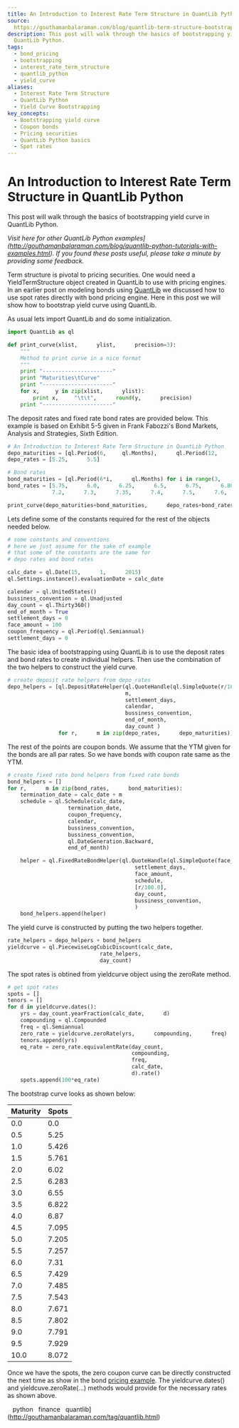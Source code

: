 ```yaml
---
title: An Introduction to Interest Rate Term Structure in QuantLib Python
source: 
  https://gouthamanbalaraman.com/blog/quantlib-term-structure-bootstrap-yield-curve.html
description: This post will walk through the basics of bootstrapping yield curve in
  QuantLib Python.
tags:
  - bond_pricing
  - bootstrapping
  - interest_rate_term_structure
  - quantlib_python
  - yield_curve
aliases:
  - Interest Rate Term Structure
  - QuantLib Python
  - Yield Curve Bootstrapping
key_concepts:
  - Bootstrapping yield curve
  - Coupon bonds
  - Pricing securities
  - QuantLib Python basics
  - Spot rates
---
```


# An Introduction to Interest Rate Term Structure in QuantLib Python

This post will walk through the basics of bootstrapping yield curve in QuantLib Python.

*Visit here for other QuantLib Python examples](http://gouthamanbalaraman.com/blog/quantlib-python-tutorials-with-examples.html). If you found these posts useful,  please take a minute by providing some feedback.*

Term structure is pivotal to pricing securities. One would need a YieldTermStructure object created in QuantLib to use with pricing engines. In an earlier post on modeling bonds using [QuantLib](https://gouthamanbalaraman.com/blog/quantlib-bond-modeling.html) we discussed how to use spot rates directly with bond pricing engine. Here in this post we will show how to bootstrap yield curve using QuantLib.

As usual lets import QuantLib and do some initialization.
```python
import QuantLib as ql

def print_curve(xlist,      ylist,      precision=3):
    """
    Method to print curve in a nice format
    """
    print "----------------------"
    print "Maturities\tCurve"
    print "----------------------"
    for x,     y in zip(xlist,      ylist):
        print x,     "\t\t",      round(y,      precision)
    print "----------------------"
```

The deposit rates and fixed rate bond rates are provided below. This example is based on Exhibit 5-5 given in Frank Fabozzi's Bond Markets,  Analysis and Strategies,  Sixth Edition.
```python
# An Introduction to Interest Rate Term Structure in QuantLib Python
depo_maturities = [ql.Period(6,     ql.Months),      ql.Period(12,      ql.Months)]
depo_rates = [5.25,      5.5]

# Bond rates
bond_maturities = [ql.Period(6*i,      ql.Months) for i in range(3,     21)]
bond_rates = [5.75,      6.0,      6.25,      6.5,      6.75,      6.80,      7.00,      7.1,      7.15,     
              7.2,      7.3,      7.35,      7.4,      7.5,      7.6,      7.6,      7.7,      7.8]

print_curve(depo_maturities+bond_maturities,      depo_rates+bond_rates)
```

Lets define some of the constants required for the rest of the objects needed below.
```python
# some constants and conventions
# here we just assume for the sake of example
# that some of the constants are the same for
# depo rates and bond rates

calc_date = ql.Date(15,      1,      2015)
ql.Settings.instance().evaluationDate = calc_date

calendar = ql.UnitedStates()
bussiness_convention = ql.Unadjusted
day_count = ql.Thirty360()
end_of_month = True
settlement_days = 0
face_amount = 100
coupon_frequency = ql.Period(ql.Semiannual)
settlement_days = 0
```

The basic idea of bootstrapping using QuantLib is to use the deposit rates and bond rates to create individual helpers. Then use the combination of the two helpers to construct the yield curve.
```python
# create deposit rate helpers from depo_rates
depo_helpers = [ql.DepositRateHelper(ql.QuoteHandle(ql.SimpleQuote(r/100.0)),     
                                     m,     
                                     settlement_days,     
                                     calendar,     
                                     bussiness_convention,     
                                     end_of_month,     
                                     day_count )
                for r,      m in zip(depo_rates,      depo_maturities)]
```

The rest of the points are coupon bonds. We assume that the YTM given for the bonds are all par rates. So we have bonds with coupon rate same as the YTM.
```python
# create fixed rate bond helpers from fixed rate bonds
bond_helpers = []
for r,      m in zip(bond_rates,      bond_maturities):
    termination_date = calc_date + m
    schedule = ql.Schedule(calc_date,     
                   termination_date,     
                   coupon_frequency,     
                   calendar,     
                   bussiness_convention,     
                   bussiness_convention,     
                   ql.DateGeneration.Backward,     
                   end_of_month)

    helper = ql.FixedRateBondHelper(ql.QuoteHandle(ql.SimpleQuote(face_amount)),     
                                        settlement_days,     
                                        face_amount,     
                                        schedule,     
                                        [r/100.0],     
                                        day_count,     
                                        bussiness_convention,     
                                        )
    bond_helpers.append(helper)
```

The yield curve is constructed by putting the two helpers together.
```python
rate_helpers = depo_helpers + bond_helpers
yieldcurve = ql.PiecewiseLogCubicDiscount(calc_date,     
                             rate_helpers,     
                             day_count)
```

The spot rates is obtined from yieldcurve object using the zeroRate method.
```python
# get spot rates
spots = []
tenors = []
for d in yieldcurve.dates():
    yrs = day_count.yearFraction(calc_date,      d)
    compounding = ql.Compounded
    freq = ql.Semiannual
    zero_rate = yieldcurve.zeroRate(yrs,      compounding,      freq)
    tenors.append(yrs)
    eq_rate = zero_rate.equivalentRate(day_count,     
                                       compounding,     
                                       freq,     
                                       calc_date,     
                                       d).rate()
    spots.append(100*eq_rate)
```

The bootstrap curve looks as shown below:

 | Maturity | Spots | 
 | --- | --- | 
 | 0.0 | 0.0 | 
 | 0.5 | 5.25 | 
 | 1.0 | 5.426 | 
 | 1.5 | 5.761 | 
 | 2.0 | 6.02 | 
 | 2.5 | 6.283 | 
 | 3.0 | 6.55 | 
 | 3.5 | 6.822 | 
 | 4.0 | 6.87 | 
 | 4.5 | 7.095 | 
 | 5.0 | 7.205 | 
 | 5.5 | 7.257 | 
 | 6.0 | 7.31 | 
 | 6.5 | 7.429 | 
 | 7.0 | 7.485 | 
 | 7.5 | 7.543 | 
 | 8.0 | 7.671 | 
 | 8.5 | 7.802 | 
 | 9.0 | 7.791 | 
 | 9.5 | 7.929 | 
 | 10.0 | 8.072 | 

Once we have the spots,  the zero coupon curve can be directly constructed the next time as show in the bond [pricing example](https://gouthamanbalaraman.com/quantlib-bond-modeling.html). The yieldcurve.dates() and yieldcuve.zeroRate(…) methods would provide for the necessary rates as shown above.

   python   finance   quantlib](http://gouthamanbalaraman.com/tag/quantlib.html)
